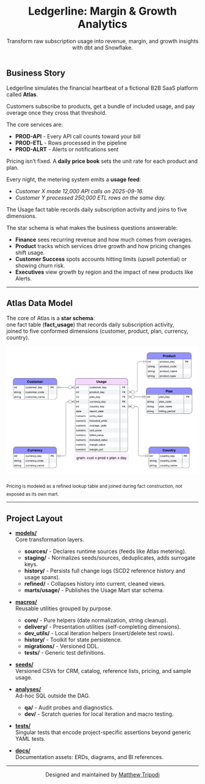 <h1 align="center">Ledgerline: Margin & Growth Analytics</h1>

<p align="center">
  Transform raw subscription usage into revenue, margin, and growth insights with dbt and Snowflake.
  <br/><br/>
</p>

## Business Story

Ledgerline simulates the financial heartbeat of a fictional B2B SaaS platform called **Atlas**. 

Customers subscribe to products, get a bundle of included usage, and pay overage once they cross that threshold.  

The core services are:  
- **PROD-API** - Every API call counts toward your bill
- **PROD-ETL** - Rows processed in the pipeline
- **PROD-ALRT** - Alerts or notifications sent

Pricing isn’t fixed. A **daily price book** sets the unit rate for each product and plan.  

Every night, the metering system emits a **usage feed**:

- *Customer X made 12,000 API calls on 2025-09-16.*  
- *Customer Y processed 250,000 ETL rows on the same day.*  

The Usage fact table records daily subscription activity and joins to five dimensions.  

The star schema is what makes the business questions answerable:  
- **Finance** sees recurring revenue and how much comes from overages.
- **Product** tracks which services drive growth and how pricing changes shift usage.
- **Customer Success** spots accounts hitting limits (upsell potential) or showing churn risk.
- **Executives** view growth by region and the impact of new products like Alerts.

---

## Atlas Data Model

The core of Atlas is a **star schema**:  
one fact table (**fact_usage**) that records daily subscription activity,  
joined to five conformed dimensions (customer, product, plan, currency, country).

![Ledgerline Architecture](docs/assets/erd_physical_model_2.png)

<sub>Pricing is modeled as a refined lookup table and joined during fact construction, not exposed as its own mart.</sub>

---

## Project Layout

- **[models/](models/)**  
  Core transformation layers.  
  - **sources/** - Declares runtime sources (feeds like Atlas metering).  
  - **staging/** - Normalizes seeds/sources, deduplicates, adds surrogate keys.  
  - **history/** - Persists full change logs (SCD2 reference history and usage spans).  
  - **refined/** - Collapses history into current, cleaned views.  
  - **marts/usage/** - Publishes the Usage Mart star schema.

- **[macros/](macros/)**  
  Reusable utilities grouped by purpose.  
  - **core/** - Pure helpers (date normalization, string cleanup).  
  - **delivery/** - Presentation utilities (self-completing dimensions).  
  - **dev_utils/** - Local iteration helpers (insert/delete test rows).  
  - **history/** - Toolkit for state persistence.  
  - **migrations/** - Versioned DDL.  
  - **tests/** - Generic test definitions.

- **[seeds/](seeds/)**  
  Versioned CSVs for CRM, catalog, reference lists, pricing, and sample usage.

- **[analyses/](analyses/)**  
  Ad-hoc SQL outside the DAG.  
  - **qa/** - Audit probes and diagnostics.  
  - **dev/** - Scratch queries for local iteration and macro testing.

- **[tests/](tests/)**  
  Singular tests that encode project-specific assertions beyond generic YAML tests.

- **[docs/](docs/)**  
  Documentation assets: ERDs, diagrams, and BI references.

---

<p align="center">Designed and maintained by <a href="https://github.com/moveeleven-data">Matthew Tripodi</a></p>
